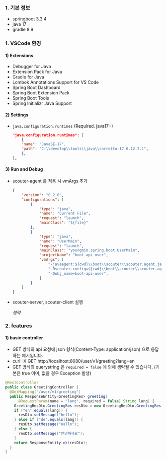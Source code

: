 ### 1. 기본 정보

- springboot 3.3.4
- java 17
- gradle 8.9

### 1. VSCode 환경

#### 1) Extensions

- Debugger for Java
- Extension Pack for Java
- Gradle for Java
- Lombok Annotations Support for VS Code
- Spring Boot Dashboard
- Spring Boot Extension Pack
- Spring Boot Tools
- Spring Initializr Java Support

#### 2) Settings

- `java.configuration.runtimes` (Required. java17+)
    ```json
    "java.configuration.runtimes": [
        {
        "name": "JavaSE-17",
        "path": "C:\\develop\\tools\\java\\corretto-17.0.12.7.1",
        },      
    ],
    ```


#### 3) Run and Debug

- scouter-agent 를 적용 시 vmArgs 추가
    ```json
    {
        "version": "0.2.0",
        "configurations": [
            {
                "type": "java",
                "name": "Current File",
                "request": "launch",
                "mainClass": "${file}"
            },
            {
                "type": "java",
                "name": "UserMain",
                "request": "launch",
                "mainClass": "youngmin.spring.boot.UserMain",
                "projectName": "boot-api-user",
                "vmArgs": [
                    "-javaagent:${cwd}\\boot\\scouter\\scouter.agent.jar",
                    "-Dscouter.config=${cwd}\\boot\\scouter\\scouter.agent.conf",
                    "-Dobj_name=boot-api-user",
                ]
            }
        ]
    }
    ```
- scouter-server, scouter-client 실행

    _생략_


### 2. features

#### 1) basic controller

- GET 방식의 api 요청에 json 형식(Content-Type: application/json) 으로 응답하는 예시입니다.
- curl -X GET http://localhost:8080/user/v1/greeting?lang=en
- GET 방식의 querystring 은 `required = false` 에 의해 생략될 수 있습니다. (기본은 true 이며, 없을 경우 Exception 발생)

```java
@RestController
public class GreetingController {
  @GetMapping("/user/v1/greeting")
  public ResponseEntity<GreetingRes> greeting(
      @RequestParam(name = "lang", required = false) String lang) {
    GreetingResDto.GreetingRes resDto = new GreetingResDto.GreetingRes();
    if ("en".equals(lang)) {
      resDto.setMessage("hello");
    } else if ("de".equals(lang)) {
      resDto.setMessage("Hallo");
    } else {
      resDto.setMessage("안녕하세요");
    }
    return ResponseEntity.ok(resDto);
  }
}
```
